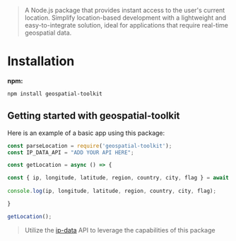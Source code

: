 > A Node.js package that provides instant access to the user's current location. Simplify location-based development with a lightweight and easy-to-integrate solution, ideal for applications that require real-time geospatial data.

# Installation
**npm:**
```sh
npm install geospatial-toolkit
```
## Getting started with geospatial-toolkit

Here is an example of a basic app using this package:

```jsx
const parseLocation = require('geospatial-toolkit');
const IP_DATA_API = "ADD YOUR API HERE";

const getLocation = async () => {

const { ip, longitude, latitude, region, country, city, flag } = await parseLocation(IP_DATA_API);
  
console.log(ip, longitude, latitude, region, country, city, flag);

}

getLocation();
```
> Utilize the [ip-data](https://ipdata.co/) API to leverage the capabilities of this package
